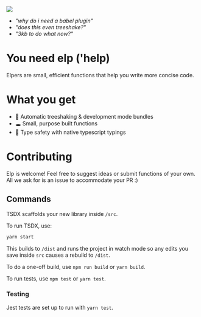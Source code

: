 ![](https://cdn.betterttv.net/emote/5ec39a9db289582eef76f733/3x.png)

  - _"why do i need a babel plugin"_
  - _"does this even treeshake?"_
  - _"3kb to do what now?"_

# You need elp ('help)

Elpers are small, efficient functions that help you write more concise code.

# What you get
- 🌳 Automatic treeshaking & development mode bundles
- 🕳️ Small, purpose built functions
- 👮 Type safety with native typescript typings


# Contributing
Elp is welcome! Feel free to suggest ideas or submit functions of your own. All we ask for is an issue to accommodate your PR :)

## Commands

TSDX scaffolds your new library inside `/src`.

To run TSDX, use:

```bash
yarn start
```

This builds to `/dist` and runs the project in watch mode so any edits you save inside `src` causes a rebuild to `/dist`.

To do a one-off build, use `npm run build` or `yarn build`.

To run tests, use `npm test` or `yarn test`.

### Testing

Jest tests are set up to run with `yarn test`.
